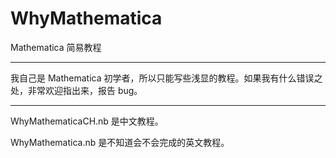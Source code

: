 WhyMathematica
==============

Mathematica 简易教程


-----

我自己是 Mathematica 初学者，所以只能写些浅显的教程。如果我有什么错误之处，非常欢迎指出来，报告 bug。

------


WhyMathematicaCH.nb 是中文教程。

WhyMathematica.nb 是不知道会不会完成的英文教程。
